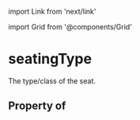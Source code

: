 import Link from 'next/link'
  
import Grid from '@components/Grid'

# seatingType

The type/class of the seat.

## Property of



